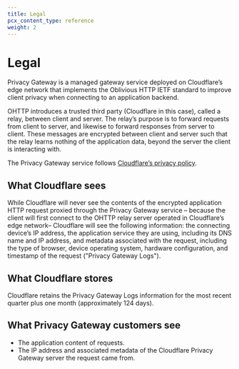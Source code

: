 ```yaml
---
title: Legal
pcx_content_type: reference
weight: 2
---
```


# Legal

Privacy Gateway is a managed gateway service deployed on Cloudflare’s edge network that implements the Oblivious HTTP IETF standard to improve client privacy when connecting to an application backend. 

OHTTP introduces a trusted third party (Cloudflare in this case), called a relay, between client and server. The relay’s purpose is to forward requests from client to server, and likewise to forward responses from server to client. These messages are encrypted between client and server such that the relay learns nothing of the application data, beyond the server the client is interacting with.

The Privacy Gateway service follows [Cloudflare’s privacy policy](https://www.cloudflare.com/privacypolicy/).

## What Cloudflare sees

While Cloudflare will never see the contents of the encrypted application HTTP request proxied through the Privacy Gateway service – because the client will first connect to the OHTTP relay server operated in Cloudflare’s edge network– Cloudflare will see the following information: the connecting device’s IP address, the application service they are using, including its DNS name and IP address, and metadata associated with the request, including the type of browser, device operating system, hardware configuration, and timestamp of the request ("Privacy Gateway Logs").

## What Cloudflare stores

Cloudflare retains the Privacy Gateway Logs information for the most recent quarter plus one month (approximately 124 days).

## What Privacy Gateway customers see

- The application content of requests.
- The IP address and associated metadata of the Cloudflare Privacy Gateway server the request came from.